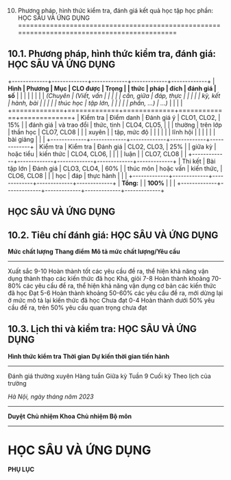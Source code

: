 10. Phương pháp, hình thức kiểm tra, đánh giá kết quả học tập học phần: HỌC SÂU VÀ ỨNG DỤNG
===========================================================================================

10.1. Phương pháp, hình thức kiểm tra, đánh giá: HỌC SÂU VÀ ỨNG DỤNG
--------------------------------------------------------------------

+-------------+-------------+-------------+-------------+-------------+
| **Hình      | **Phương    | **Mục       | **CLO được  | **Trọng     |
| thức**      | pháp**      | đích**      | đánh giá**  | số**        |
|             |             |             |             |             |
| *(Chuyên    | *(Viết, vấn |             |             |             |
| cần, giữa   | đáp, thực   |             |             |             |
| kỳ, kết     | hành, bài   |             |             |             |
| thúc học    | tập lớn,    |             |             |             |
| phần, ...)* | ...)*       |             |             |             |
+=============+=============+=============+=============+=============+
| Kiểm tra    | Điểm danh   | Đánh giá ý  | CLO1, CLO2, | 15%         |
| đánh giá    | và trao đổi | thức, tinh  | CLO4, CLO5, |             |
| thường      | trên lớp    | thần học    | CLO7, CLO8  |             |
| xuyên       |             | tập, mức độ |             |             |
|             |             | lĩnh hội    |             |             |
|             |             | bài giảng   |             |             |
+-------------+-------------+-------------+-------------+-------------+
| Kiểm tra    | Kiểm tra    | Đánh giá    | CLO2, CLO3, | 25%         |
| giữa kỳ     | hoặc tiểu   | kiến thức   | CLO4, CLO6, |             |
|             | luận        |             | CLO7, CLO8  |             |
+-------------+-------------+-------------+-------------+-------------+
| Thi kết     | Bài tập lớn | Đánh giá    | CLO3, CLO4, | 60%         |
| thúc môn    | hoặc vấn    | kiến thức,  | CLO6, CLO8  |             |
| học         | đáp         | thực hành   |             |             |
+-------------+-------------+-------------+-------------+-------------+
| **Tổng:**   |             | **100%**    |             |             |
+-------------+-------------+-------------+-------------+-------------+

 HỌC SÂU VÀ ỨNG DỤNG
-------------------

10.2. Tiêu chí đánh giá: HỌC SÂU VÀ ỨNG DỤNG
--------------------------------------------

  **Mức chất lượng**   **Thang điểm**   **Mô tả mức chất lượng/Yêu cầu**
  -------------------- ---------------- ----------------------------------------------------------------------------------------------------
  Xuất sắc             9-10             Hoàn thành tốt các yêu cầu đề ra, thể hiện khả năng vận dụng thành thạo các kiến thức đã học
  Khá, giỏi            7-8              Hoàn thành khoảng 70-80% các yêu cầu đề ra, thể hiện khả năng vận dụng cơ bản các kiến thức đã học
  Đạt                  5-6              Hoàn thành khoảng 50-60% các yêu cầu đề ra, mới dừng lại ở mức mô tả lại kiến thức đã học
  Chưa đạt             0-4              Hoàn thành dưới 50% yêu cầu đề ra, trên 50% yêu cầu quan trọng chưa đạt

10.3. Lịch thi và kiểm tra: HỌC SÂU VÀ ỨNG DỤNG
-----------------------------------------------

  **Hình thức kiểm tra**   **Thời gian**   **Dự kiến thời gian tiến hành**
  ------------------------ --------------- ---------------------------------
  Đánh giá thường xuyên                    Hàng tuần
  Giữa kỳ                                  Tuần 9
  Cuối kỳ                                  Theo lịch của trường

*Hà Nội, ngày tháng năm 2023*

  ----------- -------------------- ----------------------
  **Duyệt**   **Chủ nhiệm Khoa**   **Chủ nhiệm Bộ môn**
  ----------- -------------------- ----------------------

 HỌC SÂU VÀ ỨNG DỤNG
===================

**PHỤ LỤC**
